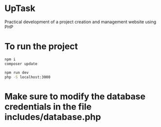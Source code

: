 # UpTask
Practical development of a project creation and management website using PHP

# To run the project
```bash
npm i
composer update

npm run dev
php -S localhost:3000 
```

# Make sure to modify the database credentials in the file includes/database.php

